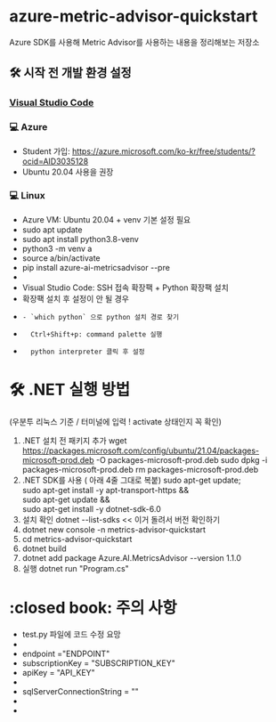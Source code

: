 # azure-metric-advisor-quickstart #
Azure SDK를 사용해 Metric Advisor를 사용하는 내용을 정리해보는 저장소

## 🛠 시작 전 개발 환경 설정 ##

### [Visual Studio Code](https://code.visualstudio.com/?WT.mc_id=osscontributhon-event-juyoo) ###

### 💻 Azure ###

* Student 가입: https://azure.microsoft.com/ko-kr/free/students/?ocid=AID3035128
* Ubuntu 20.04 사용을 권장




### 💻 Linux ###

* Azure VM: Ubuntu 20.04 + venv 기본 설정 필요
*   sudo apt update
*   sudo apt install python3.8-venv
*   python3 -m venv a
*   source a/bin/activate
*   pip install azure-ai-metricsadvisor --pre
* 
* Visual Studio Code: SSH 접속 확장팩 + Python 확장팩 설치
*   확장팩 설치 후 설정이 안 될 경우
*     - `which python` 으로 python 설치 경로 찾기
*       Ctrl+Shift+p: command palette 실행 
*       python interpreter 클릭 후 설정




# 🛠 .NET 실행 방법
(우분투 리눅스 기준 / 터미널에 입력 ! activate 상태인지 꼭 확인)

1. .NET 설치 전 패키지 추가
  wget https://packages.microsoft.com/config/ubuntu/21.04/packages-microsoft-prod.deb -O packages-microsoft-prod.deb
  sudo dpkg -i packages-microsoft-prod.deb
  rm packages-microsoft-prod.deb
1. .NET SDK를 사용 ( 아래 4줄 그대로 복붙)
  sudo apt-get update; \
  sudo apt-get install -y apt-transport-https && \
  sudo apt-get update && \
  sudo apt-get install -y dotnet-sdk-6.0
1. 설치 확인
dotnet --list-sdks   << 이거 돌려서 버전 확인하기
1. dotnet new console -n metrics-advisor-quickstart
1. cd  metrics-advisor-quickstart
1. dotnet build
1. dotnet add package Azure.AI.MetricsAdvisor --version 1.1.0
1. 실행 dotnet run "Program.cs"


# :closed book: 주의 사항

*  test.py 파일에 코드 수정 요망
* 
*  endpoint ="ENDPOINT"
*  subscriptionKey = "SUBSCRIPTION_KEY"
*  apiKey = "API_KEY"  
* 
*  sqlServerConnectionString = ""
* 
* 